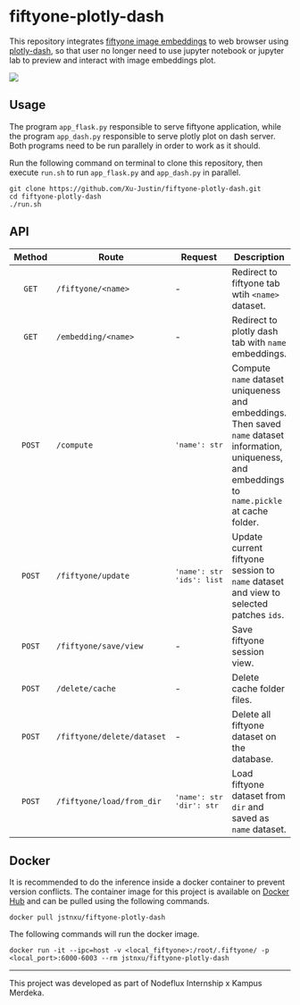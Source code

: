 # fiftyone-plotly-dash

This repository integrates [fiftyone image embeddings](https://voxel51.com/docs/fiftyone/tutorials/image_embeddings.html) to web browser using [plotly-dash](https://plotly.com/dash/), so that user no longer need to use jupyter notebook or jupyter lab to preview and interact with image embeddings plot.

<img src="resources/demo.gif"/>

## Usage

The program `app_flask.py` responsible to serve fiftyone application, while the program `app_dash.py` responsible to serve plotly plot on dash server. Both programs need to be run parallely in order to work as it should.

Run the following command on terminal to clone this repository, then execute `run.sh` to run `app_flask.py` and `app_dash.py` in parallel.

```
git clone https://github.com/Xu-Justin/fiftyone-plotly-dash.git
cd fiftyone-plotly-dash
./run.sh
```

## API

| Method | Route                      | Request                               | Description                                                                                                                                           |
|:------:|----------------------------|---------------------------------------|-------------------------------------------------------------------------------------------------------------------------------------------------------|
| `GET`  | `/fiftyone/<name>`         | -                                     | Redirect to fiftyone tab wtih `<name>` dataset.                                                                                                       |
| `GET`  | `/embedding/<name>`        | -                                     | Redirect to plotly dash tab with `name` embeddings.                                                                                                   |
| `POST` | `/compute`                 | <pre>'name': str</pre>                | Compute `name` dataset uniqueness and embeddings. Then saved `name` dataset information, uniqueness, and embeddings to `name.pickle` at cache folder. |
| `POST` | `/fiftyone/update`         | <pre>'name': str<br>'ids': list</pre> | Update current fiftyone session to `name` dataset and view to selected patches `ids`.                                                                 |
| `POST` | `/fiftyone/save/view`      | -                                     | Save fiftyone session view.                                                                                                                           |
| `POST` | `/delete/cache`            | -                                     | Delete cache folder files.                                                                                                                            |
| `POST` | `/fiftyone/delete/dataset` | -                                     | Delete all fiftyone dataset on the database.                                                                                                          |
| `POST` | `/fiftyone/load/from_dir`  | <pre>'name': str<br>'dir': str</pre>  | Load fiftyone dataset from `dir` and saved as `name` dataset.                                                                                         |

## Docker

It is recommended to do the inference inside a docker container to prevent version conflicts. The container image for this project is available on  [Docker Hub](https://hub.docker.com/repository/docker/jstnxu/fiftyone-plotly-dash) and can be pulled using the following commands.

```
docker pull jstnxu/fiftyone-plotly-dash
```

The following commands will run the docker image.
  
```
docker run -it --ipc=host -v <local_fiftyone>:/root/.fiftyone/ -p <local_port>:6000-6003 --rm jstnxu/fiftyone-plotly-dash
```

---
  
This project was developed as part of Nodeflux Internship x Kampus Merdeka.
